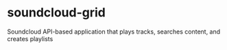 # soundcloud-grid
Soundcloud API-based application that plays tracks, searches content, and creates playlists
